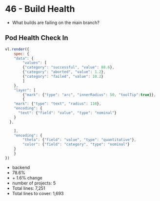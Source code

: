 # 46 - Build Health

<div class="note" label="Questions">

- What builds are failing on the main branch?

</div>

## Pod Health Check In


```js
vl.render({
    spec: {
    "data": {
        "values": [
        {"category": "successful", "value": 88.6},
        {"category": "aborted", "value": 1.2},
        {"category": "failed", "value": 10.2}
        ]
    },
    "layer": [
        {"mark": {"type": "arc", "innerRadius": 50, "toolTip":true}},
        {
    "mark": {"type": "text", "radius": 110},
    "encoding": {
      "text": {"field": "value", "type": "nominal"}
    }
  },

    ],
    "encoding": {
        "theta": {"field": "value", "type": "quantitative"},
        "color": {"field": "category", "type": "nominal"}
    }
    }
})
```



<div class="note" label="Details">
<ul>
<li>backend</li>
<li>78.6%</li>
<li>+ 1.6% change</li>
<li>number of projects: 5</li>
<li>Total lines: 7,251</li>
<li>Total lines to cover: 1,693</li>
</ul>
</div>
